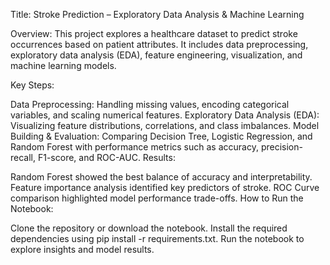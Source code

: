 Title: Stroke Prediction – Exploratory Data Analysis & Machine Learning

Overview:
This project explores a healthcare dataset to predict stroke occurrences based on patient attributes. It includes data preprocessing, exploratory data analysis (EDA), feature engineering, visualization, and machine learning models.

Key Steps:

Data Preprocessing: Handling missing values, encoding categorical variables, and scaling numerical features.
Exploratory Data Analysis (EDA): Visualizing feature distributions, correlations, and class imbalances.
Model Building & Evaluation: Comparing Decision Tree, Logistic Regression, and Random Forest with performance metrics such as accuracy, precision-recall, F1-score, and ROC-AUC.
Results:

Random Forest showed the best balance of accuracy and interpretability.
Feature importance analysis identified key predictors of stroke.
ROC Curve comparison highlighted model performance trade-offs.
How to Run the Notebook:

Clone the repository or download the notebook.
Install the required dependencies using pip install -r requirements.txt.
Run the notebook to explore insights and model results.
